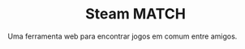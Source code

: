 <h1 align="center"> Steam MATCH </h1>
 Uma ferramenta web para encontrar jogos em comum entre amigos.